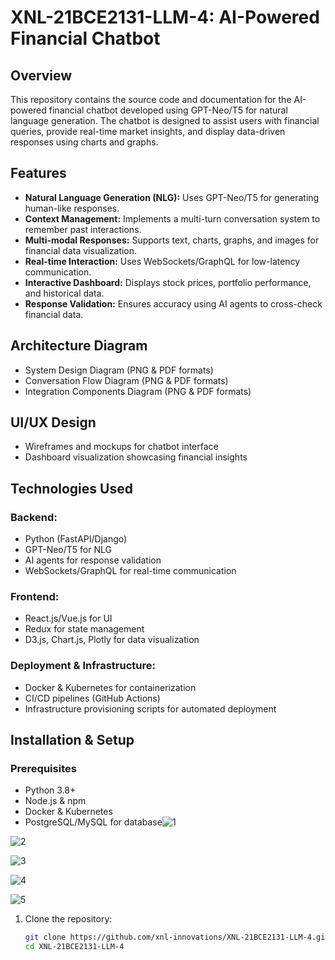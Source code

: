 # XNL-21BCE2131-LLM-4: AI-Powered Financial Chatbot

## Overview
This repository contains the source code and documentation for the AI-powered financial chatbot developed using GPT-Neo/T5 for natural language generation. The chatbot is designed to assist users with financial queries, provide real-time market insights, and display data-driven responses using charts and graphs.

## Features
- **Natural Language Generation (NLG):** Uses GPT-Neo/T5 for generating human-like responses.
- **Context Management:** Implements a multi-turn conversation system to remember past interactions.
- **Multi-modal Responses:** Supports text, charts, graphs, and images for financial data visualization.
- **Real-time Interaction:** Uses WebSockets/GraphQL for low-latency communication.
- **Interactive Dashboard:** Displays stock prices, portfolio performance, and historical data.
- **Response Validation:** Ensures accuracy using AI agents to cross-check financial data.

## Architecture Diagram
- System Design Diagram (PNG & PDF formats)
- Conversation Flow Diagram (PNG & PDF formats)
- Integration Components Diagram (PNG & PDF formats)

## UI/UX Design
- Wireframes and mockups for chatbot interface
- Dashboard visualization showcasing financial insights

## Technologies Used
### Backend:
- Python (FastAPI/Django)
- GPT-Neo/T5 for NLG
- AI agents for response validation
- WebSockets/GraphQL for real-time communication

### Frontend:
- React.js/Vue.js for UI
- Redux for state management
- D3.js, Chart.js, Plotly for data visualization

### Deployment & Infrastructure:
- Docker & Kubernetes for containerization
- CI/CD pipelines (GitHub Actions)
- Infrastructure provisioning scripts for automated deployment

## Installation & Setup
### Prerequisites
- Python 3.8+
- Node.js & npm
- Docker & Kubernetes
- PostgreSQL/MySQL for database![1](https://github.com/user-attachments/assets/c7b4b5e5-f28c-4379-af09-4e51f0272a4a)

![2](https://github.com/user-attachments/assets/69b6335d-2990-4411-96d7-c84374f41001)

![3](https://github.com/user-attachments/assets/66bc9141-3b2c-4256-b67d-65e5229c89d8)

![4](https://github.com/user-attachments/assets/9108cf97-fd95-483e-a4f9-a8bd13649066)

![5](https://github.com/user-attachments/assets/287bc488-b186-4c9c-90b0-a8c81c845395)


1. Clone the repository:
   ```bash
   git clone https://github.com/xnl-innovations/XNL-21BCE2131-LLM-4.git
   cd XNL-21BCE2131-LLM-4
